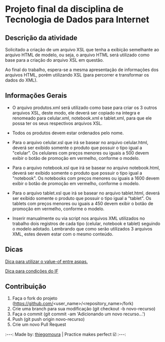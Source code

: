 # Projeto final da disciplina de Tecnologia de Dados para Internet

## Descrição da atividade

Solicitado a criação de um arquivo XSL que tenha a exibição semelhante ao arquivo HTML de modelo, ou seja, o arquivo HTML será utilizado como base para a criação do arquivo XSL em questão.

Ao final do trabalho, espera-se a mesma apresentação de informações dos arquivos HTML, porém utilizando XSL (para percorrer e transformar os dados do XML).

## Informações Gerais

- O arquivo produtos.xml será utilizado como base para criar os 3 outros arquivos XSL, deste modo, ele deverá ser copiado na íntegra e renomeado para celular.xml, notebook.xml e tablet.xml, para que ele possa ter os seus respectivos arquivos XSL.

- Todos os produtos devem estar ordenados pelo nome.

- Para o arquivo celular.xsl que irá se basear no arquivo celular.html, deverá ser exibido somente o produto que possuir o tipo igual a "celular". Os celulares com preços menores ou iguais a 500 devem exibir o botão de promoção em vermelho, conforme o modelo.

- Para o arquivo notebook.xsl que irá se basear no arquivo notebook.html, deverá ser exibido somente o produto que possuir o tipo igual a "notebook". Os notebooks com preços menores ou iguais a 1600 devem exibir o botão de promoção em vermelho, conforme o modelo.

- Para o arquivo tablet.xsl que irá se basear no arquivo tablet.html, deverá ser exibido somente o produto que possuir o tipo igual a "tablet". Os tablets com preços menores ou iguais a 450 devem exibir o botão de promoção em vermelho, conforme o modelo.

- Inserir manualmente ou via script nos arquivos XML utilizados no trabalho dois registros de cada tipo (celular, notebook e tablet) seguindo o modelo adotado. Lembrando que como serão utilizados 3 arquivos XML, estes devem estar com o mesmo conteúdo.

## Dicas

[Dica para utilizar o value-of entre aspas.](https://stackoverflow.com/questions/4585054/xslt-single-and-double-quotes-in-form-input-value-attribute)

[Dica para condições do IF](http://faculty.madisoncollege.edu/schmidt/xml/xmlcond.html)

## Contribuição
1. Faça o fork do projeto (https://github.com/<user_name>/<repository_name>/fork)
2. Crie uma branch para sua modificação (git checkout -b novo-recurso)
3. Faça o commit (git commit -am 'Adicionando um novo recurso...')
4. Push (git push origin novo-recurso)
5. Crie um novo Pull Request

:---: Made by: [thiegomoura](https://github.com/thiegomoura) \| Practice makes perfect :ballot_box_with_check: :---:

